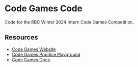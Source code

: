 # Code Games Code

Code for the RBC Winter 2024 Intern Code Games Competition.

## Resources
- [Code Games Website](https://codegames.io/en)
- [Code Games Practice Playground](https://codegames.io/en/practice)
- [Code Games Docs](https://codegames.io/en/help)
